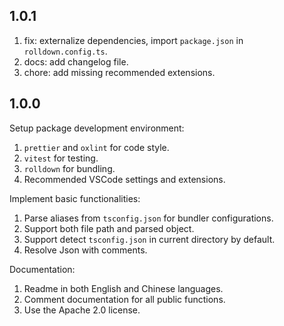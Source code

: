 ## 1.0.1

1. fix: externalize dependencies, import `package.json` in `rolldown.config.ts`.
2. docs: add changelog file.
3. chore: add missing recommended extensions.

## 1.0.0

Setup package development environment:

1. `prettier` and `oxlint` for code style.
2. `vitest` for testing.
3. `rolldown` for bundling.
4. Recommended VSCode settings and extensions.

Implement basic functionalities:

1. Parse aliases from `tsconfig.json` for bundler configurations.
2. Support both file path and parsed object.
3. Support detect `tsconfig.json` in current directory by default.
4. Resolve Json with comments.

Documentation:

1. Readme in both English and Chinese languages.
2. Comment documentation for all public functions.
3. Use the Apache 2.0 license.
